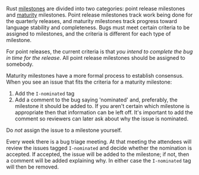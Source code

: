 Rust [milestones] are divided into two categories: point release milestones and [maturity] milestones. Point release milestones track work being done for the quarterly releases, and maturity milestones track progress toward language stability and completeness. Bugs must meet certain criteria to be assigned to milestones, and the criteria is different for each type of milestone.

For point releases, the current criteria is that *you intend to complete the bug in time for the release*. All point release milestones should be assigned to somebody.

Maturity milestones have a more formal process to establish consensus. When you see an issue that fits the criteria for a maturity milestone:

1) Add the `I-nominated` tag
2) Add a comment to the bug saying 'nominated' and, preferably, the milestone it should be added to. If you aren't certain which milestone is appropriate then that information can be left off. It's important to add the comment so reviewers can later ask about why the issue is nominated.

Do *not* assign the issue to a milestone yourself.

Every week there is a bug triage meeting. At that meeting the attendees will review the issues tagged `I-nominated` and decide whether the nomination is accepted. If accepted, the issue will be added to the milestone; if not, then a comment will be added explaining why. In either case the `I-nominated` tag will then be removed.


[milestones]: https://github.com/mozilla/rust/issues/milestones
[maturity]: https://mail.mozilla.org/pipermail/rust-dev/2013-April/003668.html